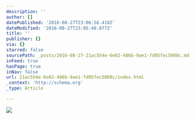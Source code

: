 ```yaml
---
description: ''
author: []
datePublished: '2016-08-27T23:06:56.410Z'
dateModified: '2016-08-27T23:05:40.077Z'
title: ''
publisher: {}
via: {}
starred: false
sourcePath: _posts/2016-08-27-21ac554e-6e02-486b-9ae1-fd05fec5008c.md
inFeed: true
hasPage: true
inNav: false
url: 21ac554e-6e02-486b-9ae1-fd05fec5008c/index.html
_context: 'http://schema.org'
_type: Article

---
```

![](https://the-grid-user-content.s3-us-west-2.amazonaws.com/d021ead1-75d1-4ec4-bd94-cc83a9b7be28.jpg)